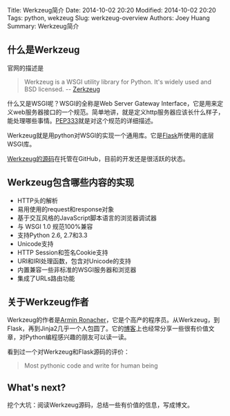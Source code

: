 Title: Werkzeug简介
Date: 2014-10-02 20:20
Modified: 2014-10-02 20:20
Tags: python, wekzeug
Slug: werkzeug-overview
Authors: Joey Huang
Summary: Werkzeug简介


## 什么是Werkzeug

官网的描述是
> Werkzeug is a WSGI utility library for Python. It's widely used and BSD licensed. -- [Zerkzeug][1]

什么又是WSGI呢？WSGI的全称是Web Server Gateway Interface，它是用来定义web服务器接口的一个规范。简单地讲，就是定义http服务器应该长什么样子，能处理哪些事情。[PEP333][2]就是对这个规范的详细描述。

Werkzeug就是用python对WSGI的实现一个通用库。它是[Flask][3]所使用的底层WSGI库。

[Werkzeug的源码][4]在托管在GitHub，目前的开发还是很活跃的状态。

## Werkzeug包含哪些内容的实现

* HTTP头的解析
* 易用使用的request和response对象
* 基于交互风格的JavaScript脚本语言的浏览器调试器
* 与 WSGI 1.0 规范100%兼容
* 支持Python 2.6, 2.7和3.3
* Unicode支持
* HTTP Session和签名Cookie支持
* URI和IRI处理函数，包含对Unicode的支持
* 内置兼容一些非标准的WSGI服务器和浏览器
* 集成了URLs路由功能

## 关于Werkzeug作者

Werkzeug的作者是[Armin Ronacher][5]，它是个高产的程序员。从Werkzeug，到Flask，再到Jinja2几乎一个人包圆了。它的[博客][6]上也经常分享一些很有价值文章，对Python编程感兴趣的朋友可以读一读。

看到过一个对Werkzeug和Flask源码的评价：
> Most pythonic code and write for human being

## What's next?

挖个大坑：阅读Werkzeug源码，总结一些有价值的信息，写成博文。

[1]: http://werkzeug.pocoo.org/
[2]: http://legacy.python.org/dev/peps/pep-3333/
[3]: http://flask.pocoo.org/
[4]: https://github.com/mitsuhiko/werkzeug
[5]: https://github.com/mitsuhiko
[6]: http://lucumr.pocoo.org/


